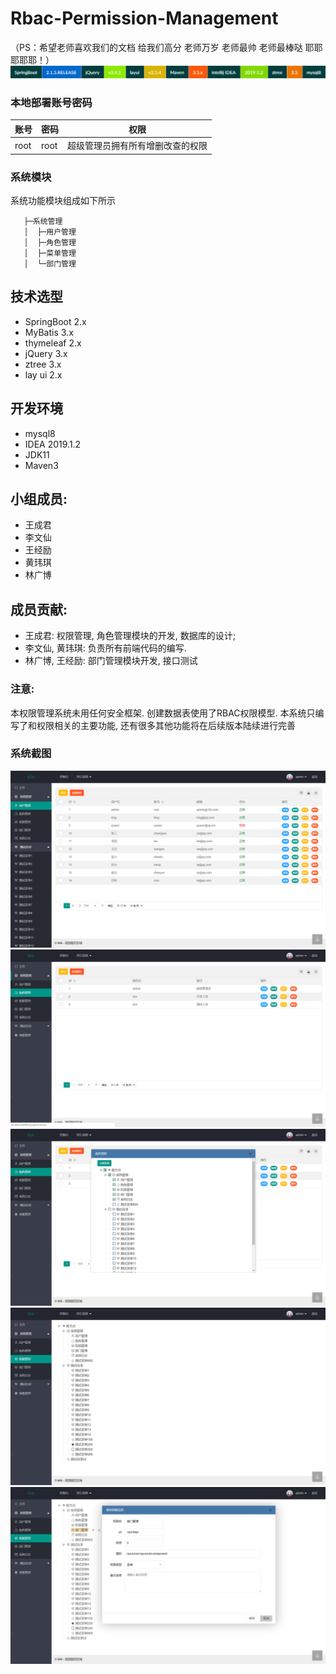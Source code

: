 # Rbac-Permission-Management 
（PS：希望老师喜欢我们的文档  给我们高分  老师万岁 老师最帅 老师最棒哒  耶耶耶耶耶！）
![screenshot](img/tittle.png)
### 本地部署账号密码

|     账号        |         密码                  |权限                      |
|----------------|-------------------------------|-----------------------------|
|root            |               root            |超级管理员拥有所有增删改查的权限        

### 系统模块
系统功能模块组成如下所示

  

	   ├─系统管理
	   │  ├─用户管理
	   │  ├─角色管理
	   │  ├─菜单管理
	   │  └─部门管理
	 

## 技术选型
- SpringBoot 2.x
- MyBatis 3.x
- thymeleaf 2.x
- jQuery 3.x
- ztree 3.x
- lay ui 2.x

## 开发环境
- mysql8
- IDEA 2019.1.2
- JDK11
- Maven3

## 小组成员: 
- 王成君
- 李文仙
- 王经励
- 黄玮琪
- 林广博

## 成员贡献: 
- 王成君: 权限管理, 角色管理模块的开发, 数据库的设计;
- 李文仙, 黄玮琪: 负责所有前端代码的编写.
- 林广博, 王经励: 部门管理模块开发, 接口测试

### 注意:
本权限管理系统未用任何安全框架. 创建数据表使用了RBAC权限模型. 本系统只编写了和权限相关的主要功能, 还有很多其他功能将在后续版本陆续进行完善 

### 系统截图

![screenshot](img/1.png)
![screenshot](img/2.png)
![screenshot](img/3.png)
![screenshot](img/4.png)
![screenshot](img/5.png)

